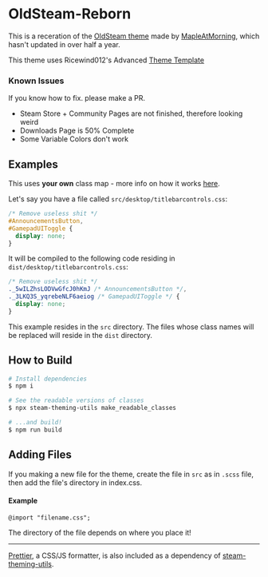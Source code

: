 # OldSteam-Reborn

This is a receration of the [OldSteam theme](https://github.com/MapleAtMorning/OldSteam-Theme/) made by [MapleAtMorning](https://github.com/MapleAtMorning), which hasn't updated in over half a year.

This theme uses Ricewind012's Advanced [Theme Template](https://github.com/ricewind012/more-advanced-theme-template)

### Known Issues

If you know how to fix. please make a PR.

- Steam Store + Community Pages are not finished, therefore looking weird
- Downloads Page is 50% Complete
- Some Variable Colors don't work

## Examples

This uses **your own** class map - more info on how it works [here][steam-theming-utils].

Let's say you have a file called `src/desktop/titlebarcontrols.css`:

```css
/* Remove useless shit */
#AnnouncementsButton,
#GamepadUIToggle {
  display: none;
}
```

It will be compiled to the following code residing in `dist/desktop/titlebarcontrols.css`:

```css
/* Remove useless shit */
._5wILZhsLODVwGfcJ0hKmJ /* AnnouncementsButton */,
._3LKQ3S_yqrebeNLF6aeiog /* GamepadUIToggle */ {
  display: none;
}
```

This example resides in the `src` directory. The files whose class names will be replaced will reside in the `dist` directory.

## How to Build

```sh
# Install dependencies
$ npm i

# See the readable versions of classes
$ npx steam-theming-utils make_readable_classes

# ...and build!
$ npm run build
```

## Adding Files

If you making a new file for the theme, create the file in `src` as in `.scss` file, then add the file's directory in index.css.

#### Example

```
@import "filename.css";
```

The directory of the file depends on where you place it!

---

[Prettier][prettier], a CSS/JS formatter, is also included as a dependency of [steam-theming-utils][steam-theming-utils].

[prettier]: https://prettier.io
[steam-theming-utils]: https://github.com/ricewind012/steam-theming-utils
